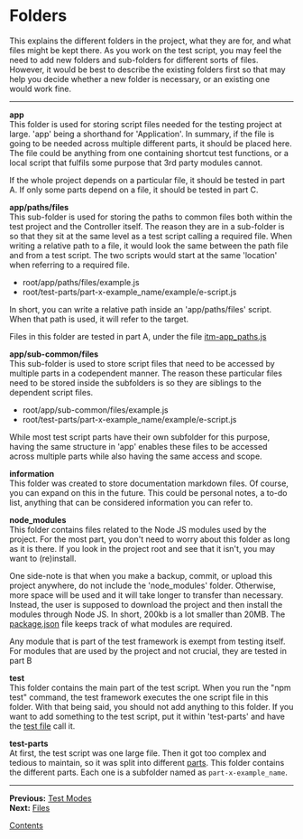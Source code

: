 # Folders

This explains the different folders in the project, what they are for, and what files might be kept there. As you work on the test script, you may feel the need to add new folders and sub-folders for different sorts of files. However, it would be best to describe the existing folders first so that may help you decide whether a new folder is necessary, or an existing one would work fine.

---

**app**  
This folder is used for storing script files needed for the testing project at large. 'app' being a shorthand for 'Application'. In summary, if the file is going to be needed across multiple different parts, it should be placed here. The file could be anything from one containing shortcut test functions, or a local script that fulfils some purpose that 3rd party modules cannot. 

If the whole project depends on a particular file, it should be tested in part A. If only some parts depend on a file, it should be tested in part C.

**app/paths/files**  
This sub-folder is used for storing the paths to common files both within the test project and the Controller itself. The reason they are in a sub-folder is so that they sit at the same level as a test script calling a required file. When writing a relative path to a file, it would look the same between the path file and from a test script. The two scripts would start at the same 'location' when referring to a required file.

* root/app/paths/files/example.js
* root/test-parts/part-x-example_name/example/e-script.js

In short, you can write a relative path inside an 'app/paths/files' script. When that path is used, it will refer to the target.

Files in this folder are tested in part A, under the file [itm-app_paths.js](../test-parts/part-a-common_data/items/itm-app_paths.js)

**app/sub-common/files**  
This sub-folder is used to store script files that need to be accessed by multiple parts in a codependent manner. The reason these particular files need to be stored inside the subfolders is so they are siblings to the dependent script files.

* root/app/sub-common/files/example.js
* root/test-parts/part-x-example_name/example/e-script.js

While most test script parts have their own subfolder for this purpose, having the same structure in 'app' enables these files to be accessed across multiple parts while also having the same access and scope.

**information**  
This folder was created to store documentation markdown files. Of course, you can expand on this in the future. This could be personal notes, a to-do list, anything that can be considered information you can refer to.

**node_modules**  
This folder contains files related to the Node JS modules used by the project. For the most part, you don't need to worry about this folder as long as it is there. If you look in the project root and see that it isn't, you may want to (re)install.

One side-note is that when you make a backup, commit, or upload this project anywhere, do not include the 'node_modules' folder. Otherwise, more space will be used and it will take longer to transfer than necessary. Instead, the user is supposed to download the project and then install the modules through Node JS. In short, 200kb is a lot smaller than 20MB. The [package.json](../package.json) file keeps track of what modules are required.

Any module that is part of the test framework is exempt from testing itself. For modules that are used by the project and not crucial, they are tested in part B

**test**  
This folder contains the main part of the test script. When you run the "npm test" command, the test framework executes the one script file in this folder. With that being said, you should not add anything to this folder. If you want to add something to the test script, put it within 'test-parts' and have the [test file](../test/fox-test-main.js) call it.

**test-parts**  
At first, the test script was one large file. Then it got too complex and tedious to maintain, so it was split into different [parts](./parts.md). This folder contains the different parts. Each one is a subfolder named as `part-x-example_name`.

---

**Previous:** [Test Modes](./modes.md)  
**Next:** [Files](./files.md)

[Contents](./readme.md)
